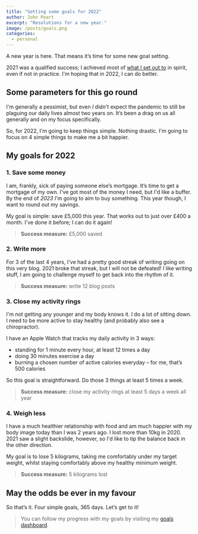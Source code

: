 ```yaml
---
title: "Setting some goals for 2022"
author: John Peart
excerpt: "Resolutions for a new year."
image: /posts/goals.png
categories:
  - personal
---
```


A new year is here. That means it’s time for some new goal setting.

2021 was a qualified success; I achieved most of [what I set out to](/2022/01/01/setting-goals-for-2022) in spirit, even if not in practice. I'm hoping that in 2022, I can do better.

## Some parameters for this go round

I'm generally a pessimist, but even *I* didn't expect the pandemic to still be plaguing our daily lives almost two years on. It’s been a drag on us all generally and on my focus specifically.

So, for 2022, I'm going to keep things simple. Nothing drastic. I'm going to focus on 4 simple things to make me a bit happier.

## My goals for 2022

### 1. Save some money

I am, frankly, sick of paying someone else’s mortgage. It’s time to get a mortgage of my own. I've got most of the money I need, but I'd like a buffer. By the end of *2023* I'm going to aim to buy something. This year though, I want to round out my savings. 

My goal is simple: save £5,000 this year. That works out to just over £400 a month. I've done it before; I can do it again! 

> **Success measure:** £5,000 saved

### 2. Write more

For 3 of the last 4 years, I've had a pretty good streak of writing going on this very blog. 2021 broke that streak, but I will not be defeated! I like writing stuff, I am going to challenge myself to get back into the rhythm of it.

> **Success measure:** write 12 blog posts

### 3. Close my activity rings

I'm not getting any younger and my body knows it. I do a lot of sitting down. I need to be more active to stay healthy (and probably also see a chiropractor).

I have an Apple Watch that tracks my daily activity in 3 ways: 

- standing for 1 minute every hour, at least 12 times a day
- doing 30 minutes exercise a day
- burning a chosen number of active calories everyday – for me, that’s 500 calories

So this goal is straightforward. Do those 3 things at least 5 times a week.

> **Success measure:** close my activity rings at least 5 days a week all year

### 4. Weigh less

I have a much healthier relationship with food and am much happier with my body image today than I was 2 years ago. I lost more than 10kg in 2020. 2021 saw a slight backslide, however, so I'd like to tip the balance back in the other direction.

My goal is to lose 5 kilograms, taking me comfortably under my target weight, whilst staying comfortably above my healthy minimum weight.

> **Success measure:** 5 kilograms lost

## May the odds be ever in my favour

So that’s it. Four simple goals, 365 days. Let’s get to it!


> You can follow my progress with my goals by visiting my [goals dashboard](/goals/).
